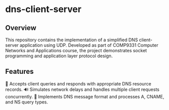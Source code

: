 # dns-client-server

## Overview
This repository contains the implementation of a simplified DNS client-server application using UDP. Developed as part of COMP9331 Computer Networks and Applications course, the project demonstrates socket programming and application layer protocol design.

## Features
🛜 Accepts client queries and responds with appropriate DNS resource records.
🔊 Simulates network delays and handles multiple client requests concurrently.
💬 Implements DNS message format and processes A, CNAME, and NS query types.
